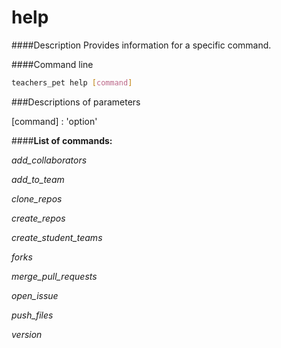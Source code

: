 # help

####Description
Provides information for a specific command.

####Command line
```bash
teachers_pet help [command]
```

###Descriptions of parameters

[command] : 'option'


####**List of commands:**

*add_collaborators*

*add_to_team*

*clone_repos*

*create_repos*

*create_student_teams*

*forks*

*merge_pull_requests*

*open_issue*

*push_files*

*version*

